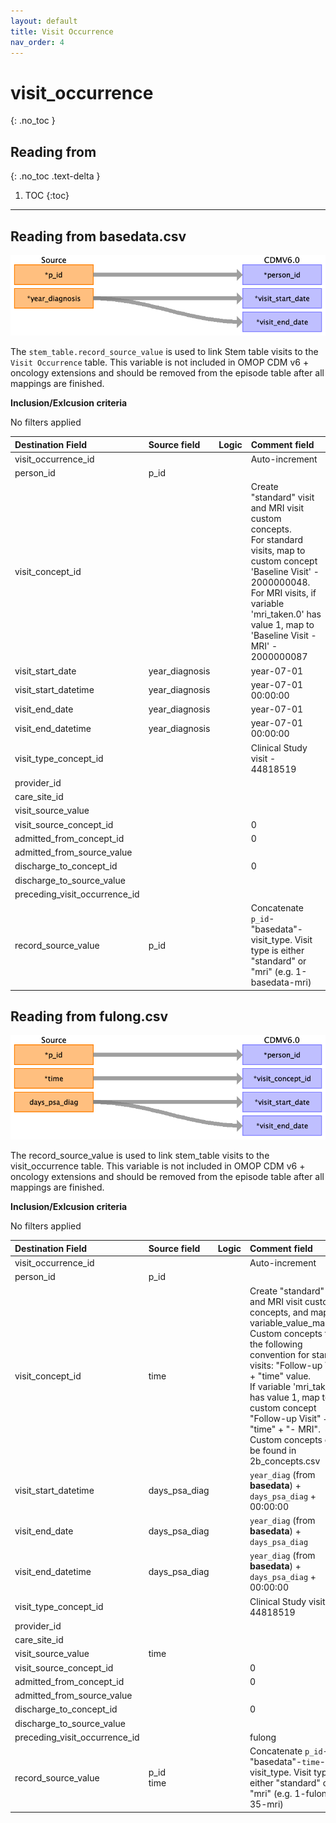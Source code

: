 ```yaml
---
layout: default
title: Visit Occurrence
nav_order: 4
---
```


# visit_occurrence
{: .no_toc }

## Reading from
{: .no_toc .text-delta }

1. TOC
{:toc}

---

## Reading from basedata.csv

![](index_files/image5.png)

The ``stem_table.record_source_value`` is used to link Stem table visits to the ``Visit Occurrence`` table.
This variable is not included in OMOP CDM v6 + oncology extensions and should be removed from the episode table after all mappings are finished.

**Inclusion/Exlcusion criteria**

No filters applied

| Destination Field             | Source field   | Logic | Comment field                                                                                                                                  |
|:------------------------------|:---------------|:------|:-----------------------------------------------------------------------------------------------------------------------------------------------|
| visit_occurrence_id           |                |       | Auto-increment                                                                                                                                 |
| person_id                     | p_id           |       |                                                                                                                                                |
| visit_concept_id              |                |       | Create "standard" visit and MRI visit custom concepts.<br> For standard visits, map to custom concept 'Baseline Visit' - 2000000048.<br> For MRI visits, if variable 'mri_taken.0' has value 1, map to 'Baseline Visit - MRI' - 2000000087     |
| visit_start_date              | year_diagnosis |       | year-07-01                                                                                                                                     |
| visit_start_datetime          | year_diagnosis |       | year-07-01 00:00:00                                                                                                                            |
| visit_end_date                | year_diagnosis |       | year-07-01                                                                                                                                     |
| visit_end_datetime            | year_diagnosis |       | year-07-01 00:00:00                                                                                                                            |
| visit_type_concept_id         |                |       | Clinical Study visit - 44818519                                                                                                                |
| provider_id                   |                |       |                                                                                                                                                |
| care_site_id                  |                |       |                                                                                                                                                |
| visit_source_value            |                |       |                                                                                                                                                |
| visit_source_concept_id       |                |       | 0                                                                                                                                              |
| admitted_from_concept_id      |                |       | 0                                                                                                                                              |
| admitted_from_source_value    |                |       |                                                                                                                                                |
| discharge_to_concept_id       |                |       | 0                                                                                                                                              |
| discharge_to_source_value     |                |       |                                                                                                                                                |
| preceding_visit_occurrence_id |                |       |                                                                                                                                                |
| record_source_value		    | p_id           |       | Concatenate ``p_id``-"basedata"-visit_type. Visit type is either "standard" or "mri"  (e.g. 1-basedata-mri)                                                                                                                                               |

## Reading from fulong.csv

![](index_files/image6.png)

The record_source_value is used to link stem_table visits to the visit_occurrence table.
This variable is not included in OMOP CDM v6 + oncology extensions and should be removed from the episode table after all mappings are finished.

**Inclusion/Exlcusion criteria**

No filters applied

| Destination Field             | Source field  | Logic | Comment field                                                                                                                                  |
|:------------------------------|:--------------|:------|:-----------------------------------------------------------------------------------------------------------------------------------------------|
| visit_occurrence_id           |               |       | Auto-increment                                                                                                                                 |
| person_id                     | p_id          |       |                                                                                                                                                |
| visit_concept_id              | time          |       | Create "standard" visit and MRI visit custom concepts, and map as variable_value_mapping.<br> Custom concepts follow the following convention for standard visits: "Follow-up Visit" + "time" value.<br> If variable 'mri_taken' has value 1, map to custom concept "Follow-up Visit" + "time" + "- MRI". Custom concepts can be found in 2b_concepts.csv|
| visit_start_datetime          | days_psa_diag |       | ``year_diag`` (from **basedata**) + ``days_psa_diag`` + 00:00:00                                                                                           |
| visit_end_date                | days_psa_diag |       | ``year_diag`` (from **basedata**) + ``days_psa_diag``                                                                                                      |
| visit_end_datetime            | days_psa_diag |       | ``year_diag`` (from **basedata**) + ``days_psa_diag`` + 00:00:00                                                                                           |
| visit_type_concept_id         |               |       | Clinical Study visit - 44818519                                                                                                                |
| provider_id                   |               |       |                                                                                                                                                |
| care_site_id                  |               |       |                                                                                                                                                |
| visit_source_value            | time          |       |                                                                                                                                                |
| visit_source_concept_id       |               |       | 0                                                                                                                                              |
| admitted_from_concept_id      |               |       | 0                                                                                                                                              |
| admitted_from_source_value    |               |       |                                                                                                                                                |
| discharge_to_concept_id       |               |       | 0                                                                                                                                              |
| discharge_to_source_value     |               |       |                                                                                                                                                |
| preceding_visit_occurrence_id |               |       |                           fulong                                                                                                                     |
| record_source_value           | p_id<br>time  |       | Concatenate ``p_id``-"basedata"-``time``-visit_type. Visit type is either "standard" or "mri" (e.g. 1-fulong-35-mri)                                                                                                                                               |

